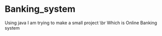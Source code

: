 # Banking_system
Using java I am trying to make a small project 
\br
Which is Online Banking system
